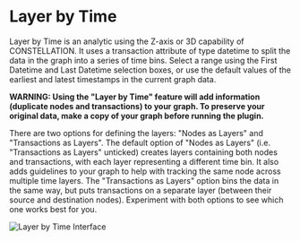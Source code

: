 # Layer by Time

Layer by Time is an analytic using the Z-axis or 3D capability of
CONSTELLATION. It uses a transaction attribute of type datetime to split
the data in the graph into a series of time bins. Select a range using
the First Datetime and Last Datetime selection boxes, or use the default
values of the earliest and latest timestamps in the current graph data.

**WARNING: Using the "Layer by Time" feature will add information
(duplicate nodes and transactions) to your graph. To preserve your
original data, make a copy of your graph before running the plugin.**

There are two options for defining the layers: "Nodes as Layers" and
"Transactions as Layers". The default option of "Nodes as Layers" (i.e.
"Transactions as Layers" unticked) creates layers containing both nodes
and transactions, with each layer representing a different time bin. It
also adds guidelines to your graph to help with tracking the same node
across multiple time layers. The "Transactions as Layers" option bins
the data in the same way, but puts transactions on a separate layer
(between their source and destination nodes). Experiment with both
options to see which one works best for you.

<img src="../ext/docs/CoreArrangementPlugins/src/au/gov/asd/tac/constellation/plugins/arrangements/resources/layer_by_time_parameters_gui_screenshot.jpg" alt="Layer by Time
Interface" />

